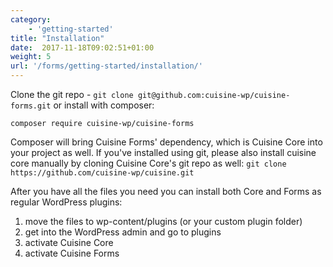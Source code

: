 ```yaml
---
category: 
    - 'getting-started'
title: "Installation"
date:  2017-11-18T09:02:51+01:00
weight: 5
url: '/forms/getting-started/installation/'
---
```


Clone the git repo - `git clone git@github.com:cuisine-wp/cuisine-forms.git` or install with composer:

`composer require cuisine-wp/cuisine-forms`

Composer will bring Cuisine Forms' dependency, which is Cuisine Core into your project as well. If you've installed using git, please also install cuisine core manually by cloning Cuisine Core's git repo as well: `git clone https://github.com/cuisine-wp/cuisine.git`

After you have all the files you need you can install both Core and Forms as regular WordPress plugins:

1. move the files to wp-content/plugins (or your custom plugin folder)
2. get into the WordPress admin and go to plugins
3. activate Cuisine Core
4. activate Cuisine Forms
